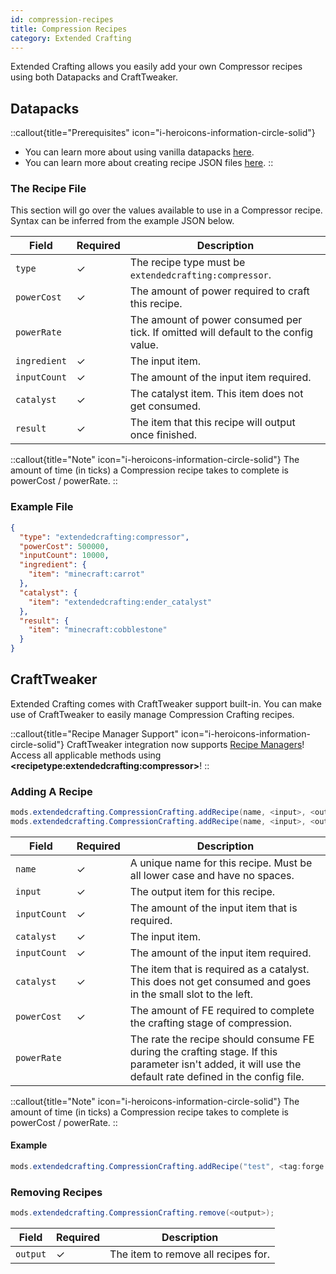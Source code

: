 ```yaml
---
id: compression-recipes
title: Compression Recipes
category: Extended Crafting
---
```


Extended Crafting allows you easily add your own Compressor recipes using both Datapacks and CraftTweaker.

## Datapacks

::callout{title="Prerequisites" icon="i-heroicons-information-circle-solid"}
- You can learn more about using vanilla datapacks <a href="https://minecraft.gamepedia.com/Data_pack" target="_blank">here</a>.
- You can learn more about creating recipe JSON files <a href="https://minecraft.gamepedia.com/Recipe" target="_blank">here</a>.
::

### The Recipe File

This section will go over the values available to use in a Compressor recipe. Syntax can be inferred from the example JSON below.

| Field        | Required | Description                                                                         |
|--------------|----------|-------------------------------------------------------------------------------------|
| `type`       | ✓        | The recipe type must be `extendedcrafting:compressor`.                              |
| `powerCost`  | ✓        | The amount of power required to craft this recipe.                                  |
| `powerRate`  |          | The amount of power consumed per tick. If omitted will default to the config value. |
| `ingredient` | ✓        | The input item.                                                                     |
| `inputCount` | ✓        | The amount of the input item required.                                              |
| `catalyst`   | ✓        | The catalyst item. This item does not get consumed.                                 |
| `result`     | ✓        | The item that this recipe will output once finished.                                |

::callout{title="Note" icon="i-heroicons-information-circle-solid"}
The amount of time (in ticks) a Compression recipe takes to complete is powerCost / powerRate.
::

### Example File

```json
{
  "type": "extendedcrafting:compressor",
  "powerCost": 500000,
  "inputCount": 10000,
  "ingredient": {
    "item": "minecraft:carrot"
  },
  "catalyst": {
    "item": "extendedcrafting:ender_catalyst"
  },
  "result": {
    "item": "minecraft:cobblestone"
  }
}
```

## CraftTweaker

Extended Crafting comes with CraftTweaker support built-in. You can make use of CraftTweaker to easily manage Compression Crafting recipes.

::callout{title="Recipe Manager Support" icon="i-heroicons-information-circle-solid"}
CraftTweaker integration now supports <a href="https://docs.blamejared.com/1.20.1/en/tutorial/Recipes/RecipeManagers" target="_blank">Recipe Managers</a>! Access all applicable methods using **\<recipetype:extendedcrafting:compressor\>**!
::

### Adding A Recipe

```java
mods.extendedcrafting.CompressionCrafting.addRecipe(name, <input>, <output>, inputCount, <catalyst>, powerCost);    
mods.extendedcrafting.CompressionCrafting.addRecipe(name, <input>, <output>, inputCount, <catalyst>, powerCost, powerRate);
```

| Field        | Required | Description                                                                                                                                               |
|--------------|----------|-----------------------------------------------------------------------------------------------------------------------------------------------------------|
| `name`       | ✓        | A unique name for this recipe. Must be all lower case and have no spaces.                                                                                 |
| `input`      | ✓        | The output item for this recipe.                                                                                                                          |
| `inputCount` | ✓        | The amount of the input item that is required.                                                                                                            |
| `catalyst`   | ✓        | The input item.                                                                                                                                           |
| `inputCount` | ✓        | The amount of the input item required.                                                                                                                    |
| `catalyst`   | ✓        | The item that is required as a catalyst. This does not get consumed and goes in the small slot to the left.                                               |
| `powerCost`  | ✓        | The amount of FE required to complete the crafting stage of compression.                                                                                  |
| `powerRate`  |          | The rate the recipe should consume FE during the crafting stage.  If this parameter isn't added, it will use the default rate defined in the config file. |

::callout{title="Note" icon="i-heroicons-information-circle-solid"}
The amount of time (in ticks) a Compression recipe takes to complete is powerCost / powerRate.
::

#### Example

```java
mods.extendedcrafting.CompressionCrafting.addRecipe("test", <tag:forge:ingots/iron>, <item:minecraft:apple>, 50000, <tag:forge:ingots/gold>, 2000000, 200);
```

### Removing Recipes

```java
mods.extendedcrafting.CompressionCrafting.remove(<output>);
```

| Field    | Required | Description                         |
|----------|----------|-------------------------------------|
| `output` | ✓        | The item to remove all recipes for. |
